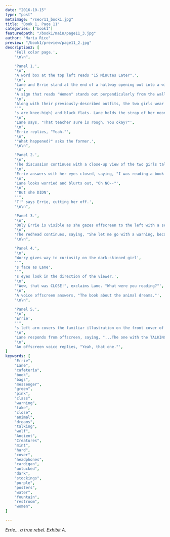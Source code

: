```yaml
---
date: "2016-10-15"
type: "post"
metaimage: "/seo/11_book1.jpg"
title: "Book 1, Page 11"
categories: ["book1"]
featuredpath: "/book1/main/page11_3.jpg"
author: "Maria Rice"
preview: "/book1/preview/page11_2.jpg"
description2: [
    'Full color page.',
    "\n\n",

    'Panel 1.',
    "\n",
    'A word box at the top left reads "15 Minutes Later".',
    "\n",
    'Lane and Errie stand at the end of a hallway opening out into a wider area. They stand in full-body view on the left side of the panel, near a wall corner jutting out to the right. Along the wall behind the girls is a lit doorway, where green flooring begins, and a concave section in the wall for a water fountain, under which blue flooring can be seen. Other than these two areas, the rest of the floor is white, as is the ceiling. The walls are a light mustard color.',
    "\n",
    'A sign that reads "Women" stands out perpendicularly from the wall up high and next to the doorway with green flooring. Two posters hang on the wall: a pink one between the doorway and the concave section of wall, which reads "WEAR YOUR COSTUME", and a purple one above the water fountain inside the concave section. The purple poster shows a purple wolf enveloped in a yellow glow in a leaping posture, with the words "ASH ROOT" printed at the top and "FESTIVAL" printed on the bottom.',
    "\n",
    'Along with their previously-described outfits, the two girls wear dark purple stockings (Errie',
    "'",
    's are knee-high) and black flats. Lane holds the strap of her neon-green messenger bag with her right hand as it hangs over her right shoulder. Around her neck she wears gray headphones. Beneath her green cardigan, her orange vest is unbuttoned and her white shirt is untucked. Errie holds the strap of her pink backpack over her right shoulder and carries her mint-green hardcover in her left hand, which hangs down at her side.',
    "\n",
    'Lane says, "That teacher sure is rough. You okay?"',
    "\n",
    'Errie replies, "Yeah."',
    "\n",
    '"What happened?" asks the former.',
    "\n\n",

    'Panel 2.',
    "\n",
    'The discussion continues with a close-up view of the two girls talking.',
    "\n",
    'Errie answers with her eyes closed, saying, "I was reading a book during class. She wanted to take it away."',
    "\n",
    'Lane looks worried and blurts out, "Oh NO--"',
    "\n",
    '"But she DIDN',
    "'",
    'T!" says Errie, cutting her off.',
    "\n\n",

    'Panel 3.',
    "\n",
    'Only Errie is visible as she gazes offscreen to the left with a serious look on her face.',
    "\n",
    'The redhead continues, saying, "She let me go with a warning, because I need the book for another class." She adds, muttering, "But NEXT TIME she catches me..."',
    "\n\n",

    'Panel 4.',
    "\n",
    'Worry gives way to curiosity on the dark-skinned girl',
    "'",
    's face as Lane',
    "'",
    's eyes look in the direction of the viewer.',
    "\n",
    '"Wow, that was CLOSE!", exclaims Lane. "What were you reading?"',
    "\n",
    'A voice offscreen answers, "The book about the animal dreams."',
    "\n\n",

    'Panel 5.',
    "\n",
    'Errie',
    "'",
    's left arm covers the familiar illustration on the front cover of "The Ancient Creatures" as she holds the book at her left side. Errie is visible in the panel from her elbows down to her red skirt as she continues to hold her pink backpack over her other shoulder.',
    "\n",
    'Lane responds from offscreen, saying, "...The one with the TALKING WOLF?"',
    "\n",
    'An offscreen voice replies, "Yeah, that one."',
]
keywords: [
    "Errie", 
    "Lane",
    "cafeteria",
    "book",
    "bags",
    "messenger",
    "green",
    "pink",
    "class",
    "warning",
    "take",
    "close",
    "animal",
    "dreams",
    "talking",
    "wolf",
    "Ancient",
    "Creatures",
    "mint",
    "hard",
    "cover",
    "headphones",
    "cardigan",
    "untucked",
    "dark",
    "stockings",
    "purple",
    "posters",
    "water",
    "fountain",
    "restroom",
    "women",
]

---
```


_Errie... a true rebel. Exhibit A._

